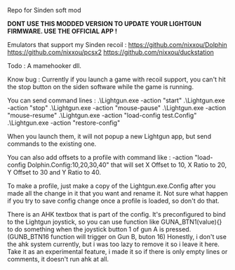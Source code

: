 Repo for Sinden soft mod

**DONT USE THIS MODDED VERSION TO UPDATE YOUR LIGHTGUN FIRMWARE. USE THE OFFICIAL APP !**

Emulators that support my Sinden recoil : 
https://github.com/nixxou/Dolphin
https://github.com/nixxou/pcsx2
https://github.com/nixxou/duckstation

Todo : A mamehooker dll.

Know bug : Currently if you launch a game with recoil support, you can't hit the stop button on the siden software while the game is running.

You can send command lines :
.\Lightgun.exe -action "start"
.\Lightgun.exe -action "stop"
.\Lightgun.exe -action "mouse-pause"
.\Lightgun.exe -action "mouse-resume"
.\Lightgun.exe -action "load-config test.Config"
.\Lightgun.exe -action "restore-config"

When you launch them, it will not popup a new Lightgun app, but send commands to the existing one.

You can also add offsets to a profile with command like : -action "load-config Dolphin.Config:10,20,30,40"
that will set X Offset to 10, X Ratio to 20, Y Offset to 30 and Y Ratio to 40.

To make a profile, just make a copy of the Lightgun.exe.Config after you made all the change in it that you want and rename it. Not sure what happen if you try to save config change once a profile is loaded, so don't do that.

There is an AHK textbox that is part of the config. It's preconfigured to bind to the Lightgun joystick, so you can use function like GUNA_BTN1(value){} to do something when the joystick button 1 of gun A is pressed. (GUNB_BTN16 function will trigger on Gun B, buton 16)
Honestly, i don't use the ahk system currently, but i was too lazy to remove it so i leave it here. Take it as an experimental feature, i made it so if there is only empty lines or comments, it doesn't run ahk at all.



